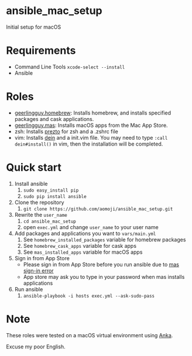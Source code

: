 # ansible_mac_setup

Initial setup for macOS

# Requirements

* Command Line Tools `xcode-select --install`
* Ansible

# Roles

* [geerlingguy.homebrew](https://github.com/geerlingguy/ansible-role-homebrew): Installs homebrew, and installs specified packages and cask applications.
* [geerlingguy.mas](https://github.com/geerlingguy/ansible-role-mas): Installs macOS apps from the Mac App Store.
* zsh: Installs [prezto](https://github.com/sorin-ionescu/prezto) for zsh and a .zshrc file
* vim: Installs [dein](https://github.com/Shougo/dein.vim) and a init.vim file. You may need to type `:call dein#install()` in vim, then the installation will be completed.

# Quick start

1. Install ansible
    1. `sudo easy_install pip`
    1. `sudo pip install ansible`
1. Clone the repository
    1. `git clone https://github.com/aomoji/ansible_mac_setup.git`
1. Rewrite the `user_name`
    1. `cd ansible_mac_setup`
    1. open `exec.yml` and change `user_name` to your user name
1. Add packages and applications you want to `vars/main.yml`
    1. See `homebrew_installed_packages` variable for homebrew packages
    1. See `homebrew_cask_apps` variable for cask apps
    1. See `mas_installed_apps` variable for macOS apps
1. Sign in from App Store
    * Please sign in from App Store before you run ansible due to [mas sign-in error](https://github.com/mas-cli/mas/issues/107)
    * App store may ask you to type in your password when mas installs applications
1. Run ansible
    1. `ansible-playbook -i hosts exec.yml --ask-sudo-pass`

# Note

These roles were tested on a macOS virtual environment using [Anka](https://ankadoc.bitbucket.io).

Excuse my poor English.
